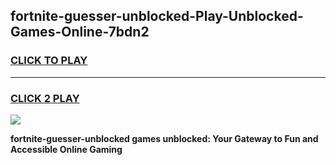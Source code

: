 
## fortnite-guesser-unblocked-Play-Unblocked-Games-Online-7bdn2
<h3>
<a href="https://premium76.site?title=fortnite-guesser-unblocked&ref=25A">CLICK TO PLAY</a></h3>
<hr>

<h3>
<a href="https://premium76.site?title=fortnite-guesser-unblocked&ref=25A">CLICK 2 PLAY</a>
  
</h3>

<a href="https://premium76.site?title=fortnite-guesser-unblocked&ref=25A"><img src="https://clearcache.store/games.png"></a>


**fortnite-guesser-unblocked games unblocked: Your Gateway to Fun and Accessible Online Gaming**
